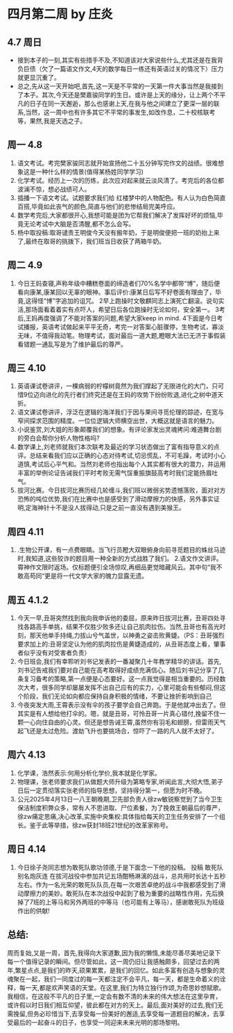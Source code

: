 # 四月第二周 by 庄炎
## 4.7 周日
- 接到本子的一刻,其实有些措手不及,不知道该对大家说些什么,尤其还是在我背负巨债（欠了一篇语文作文,4天的数学每日一练还有英语过关的情况下）压力就更显沉重了。
- 总之,先从这一天开始吧,首先,这一天是不平常的一天第一件大事当然是我接到了本子。其次,今天还是樊嘉骏同学的生日。或许是上天的缘分，让上两个不平凡的日子在同一天邂逅，那么也感谢上天,在我与他之间建立了更深一层的联系,当然，这一周中也有许多其它不平常的事发生,如改作息，二十校核联考等，果然,我是天选之子。
## 周一 4.8
1. 语文考试。考完樊家骏同志就开始宣扬他二十五分钟写完作文的战绩。很难想象这是一种什么样的情景(值得某杨姓同学学习)
2. 化学考试。经历上一次的历练，此次应对起来就云淡风清了。考完后的各位都波澜不惊，想必战绩可人。
3. 插播一下语文考试。试题要求我们给 红楼梦中的人物配色。有人认为白色简直百搭,毕竟如此丧气的颜色,简直与他们的悲惨结局完美呼应。
4. 数学考完后,大家都很开心,我想可能是团为它帮我们解决了发挥好坏的烦恼,毕竟无论考试中大脑是否清醒,都不怎么会写。
5. 杨中取投稿:取哥谴责王明俊今天没有搬年奶，于是明俊便把一班的奶抬上来了,最终在取哥的挑拨下，我们班当日收获了两箱牛奶。

## 周二 4.9
1. 今日王妈查寝,声称年级中糟糕卷面的缔造者们70%名学中都带“博”，随后便看向康某,康某回以无辜的眼神。事后评价:康某日后写不好卷面有理由了，毕竟,这得怪“博”字追加的诅咒。
2早上跑操时文敬麒同志上演死亡翻滚。说句实活,那场面看着着实有点吓人，希望日后各位跑操时无论如何，安全第一。
3考后,王妈再度强调了不能对答案的问题,希望大家keep in mind.
4下面是今日考试播报，英语考试做起来平平无奇，考完一对答案心脏骤停，生物考试，寡淡无味，不值得我动笔。物理考试，面对最后一道大题,瞪眼大法已无济于事假装看错题一通乱写是为了维护最后的尊严。
## 周三 4.10
1. 英语课试卷讲评，一棵病弱的柠檬树竟然为我们撑起了无限进化的大门，只可惜9位迈向进化的先行者们终究还是在王妈的攻势下纷纷败退,进化之树中道天折。
2. 语文课试卷讲评，浮泛在逻辑的海洋我们于因与果间寻觅伦理的踪迹，在宽与窄间探求范围的精度。一位位逻辑大师横空出世，大概这就是语言的魅力。
3. 小说鉴赏,刘大姐的形象颠覆我们的想象。有评论家发出灵魂拷问:难道舞台剧的旁白会帮你分析人物性格吗?
4. 数学课上,刘老师就我们本次联考及最近的学习状态做出了富有指导意义的点评。总结来看我们应以正确的心态对待考试,切忌慌乱，不可毛躁，考试时小心道慎,考试后心平气和。当然刘老师也指出每个人其实都有很大的潜力，并运用丰富的举例论证告诫我们平时考败无需气馁重振旗鼓高考时我们定能扬眉吐气。
5. 拔河比赛。今日拔河比赛历经几轮缠斗,我们班以微弱劣势遗憾落败，面对对方恐怖的吨位优势,我们在比赛中也是感受到了滑动摩擦力的快感，另外事实证明,定海神针十不是没人拔得动,只是之前一直没有遇到美猴王。
## 周四 4.11
1. .生物公开课，有一点费眼睛。当飞行员瞪大双眼俯身向前寻觅题目的蛛丝马迹时,我知道,这些狡诈的题目用一种全新的方式战胜了我们。
2.语文作文讲评。霄神作文限时返场。仅标题便引全场惊叹,再细品更觉暗藏风云。其中句“我不敢高苟同“更是将一代文学大家的魄力显露无遗。
## 周五 4.1.2
1. 今天一早,丑哥突然找到我向我申诉他的委屈，原来昨日拔河比赛，丑哥四处寻找各路高手单挑，结果不仅胜少败多还让自己肌肉拉伤。当然,丑哥也有高光时刻，那天他单手持绳,力拔山兮气盖世，以神勇之姿击败黄婕。（PS：丑哥强烈要求加上的:丑哥坚定认为他的肌肉拉伤是黄婕造成的，从丑哥态度上看，肇事者似乎没有对受害者负责）
2. 今日班会,我们有幸聆听刘书记发表的一番凝聚几十年教学精华的讲话。首先,刘书记告戒我们要对自己能在高考取得好成绩充满信心。随后刘书记分享了几条复习备考的策略,第一点便是心态要好。这一点我觉得是相当重要的。历经数次大考，很多同学却屡屡发挥不出自己应有的实力，心里可能会有些郁闷,但这个阶段，我们无论如向都应保持自身积极的情绪，不要让挫折影响到自己
3. 今夜突发大雨,王霄表示没有伞的孩子要学会自己奔跑。于是他就冲出去了。但其实是有人想给他打伞的。嗯，就是丑哥，可怜丑哥一片真心错付,挽留不住一颗一心向住自由的心灵。但还是想告诫王霄,虽然你有羽毛和翅膀，但雷雨天气起飞还是太过危险。渡劫飞升也要挑场合，惊吓了一路的凡人就不太好了。
## 周六 4.13
1. 化学课，浩然表示:何用分析化学价,我本就是化学家。
2. 物理课，张老师要求我们从做题大师升级为第略专家,听闻此言,大彻大悟,弟子日后一定贯彻落实张老师的指导思想，坚持得分第一，但愿为时不晚。
3. 公元2025年4月13日一八王朝晚期,卫先部负责人徐zw敏锐察觉到了当今卫生保洁制度积弊众多，常有人不思进取、尸位素餐，为了挽救王朝最后的尊严，徐zw痛定思痛,决心改革,实施中央集权:具体指给每天的卫生任务安排了一个组长。鉴于此等举措，徐zw获封18班21世纪的改革家称号。
## 周日 4.14
1. 今日徐子尧同志想为敢死队歌功领德,于是下面念一下他的投稿。
投稿 敢死队别名炮灰连 在拔河战役中参加共记五场酣畅淋漓的战斗，总共用时长达十五秒左右。作为一名光荣的敢死队队员,在每一次艰苦卓绝的战斗中我都感受到了滑动摩擦力的美妙。敢死队在本次战役中起到了极为重要的战略性作用，先后换掉了7班的上等马和另外两班的中等马（也可能有上等马），感谢敢死队为班级作出的供献! 
## 总结:
周而复始,又是一周，首先,我得向大家道歉,因为我的懒惰,未能尽善尽美地记录下每一个值得记录的瞬间。但尽管如此，这一周仍旧让我感触颇多，回望过去的两年,繁星点点,是我们的昨天,硕果累累，是我们的回忆。如此多富有创造与想象的灵魂聚在一起，我们一同度过的每一天都注定不会平凡，每一天，都是生命着义的诠释，每一天,都是欢声笑语的天堂。在这里,我们为特立独行作颂,为奇思妙想赋歌。我相信，在这般不平凡的日子里,一定会有数不清的未来的伟大想法在这里孕育，或许假以时日我们相互仰望，彼此都在对方的天上。最后,面对美好的过去,我们无需挽留,但务必珍惜当下,去享受每一份美好的邂适,去享受每一道题目的解决，去享受最后的一起奋斗的日子，也享受一同迎来未来光明的那场黎明。
